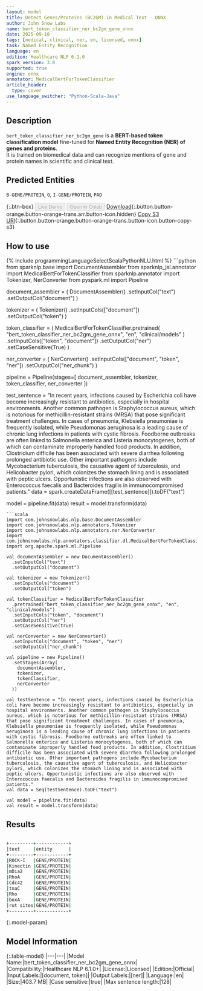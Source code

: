 ```yaml
---
layout: model
title: Detect Genes/Proteins (BC2GM) in Medical Text - ONNX
author: John Snow Labs
name: bert_token_classifier_ner_bc2gm_gene_onnx
date: 2025-09-10
tags: [medical, clinical, ner, en, licensed, onnx]
task: Named Entity Recognition
language: en
edition: Healthcare NLP 6.1.0
spark_version: 3.0
supported: true
engine: onnx
annotator: MedicalBertForTokenClassifier
article_header:
  type: cover
use_language_switcher: "Python-Scala-Java"
---
```


## Description

`bert_token_classifier_ner_bc2gm_gene` is a **BERT-based token classification model** fine-tuned for **Named Entity Recognition (NER) of genes and proteins**.  
It is trained on biomedical data and can recognize mentions of gene and protein names in scientific and clinical text.

## Predicted Entities

`B-GENE/PROTEIN`, `O`, `I-GENE/PROTEIN`, `PAD`

{:.btn-box}
<button class="button button-orange" disabled>Live Demo</button>
<button class="button button-orange" disabled>Open in Colab</button>
[Download](https://s3.amazonaws.com/auxdata.johnsnowlabs.com/clinical/models/bert_token_classifier_ner_bc2gm_gene_onnx_en_6.1.0_3.0_1757523376673.zip){:.button.button-orange.button-orange-trans.arr.button-icon.hidden}
[Copy S3 URI](s3://auxdata.johnsnowlabs.com/clinical/models/bert_token_classifier_ner_bc2gm_gene_onnx_en_6.1.0_3.0_1757523376673.zip){:.button.button-orange.button-orange-trans.button-icon.button-copy-s3}

## How to use



<div class="tabs-box" markdown="1">
{% include programmingLanguageSelectScalaPythonNLU.html %}
```python
from sparknlp.base import DocumentAssembler
from sparknlp_jsl.annotator import MedicalBertForTokenClassifier
from sparknlp.annotator import Tokenizer, NerConverter
from pyspark.ml import Pipeline

document_assembler = (
    DocumentAssembler()
    .setInputCol("text")
    .setOutputCol("document")
)

tokenizer = (
    Tokenizer()
    .setInputCols(["document"])
    .setOutputCol("token")
)

token_classifier = (
    MedicalBertForTokenClassifier.pretrained(
        "bert_token_classifier_ner_bc2gm_gene_onnx",
        "en",
        "clinical/models"
    )
    .setInputCols(["token", "document"])
    .setOutputCol("ner")
    .setCaseSensitive(True)
)

ner_converter = (
    NerConverter()
    .setInputCols(["document", "token", "ner"])
    .setOutputCol("ner_chunk")
)

pipeline = Pipeline(stages=[
    document_assembler,
    tokenizer,
    token_classifier,
    ner_converter
])

test_sentence = "In recent years, infections caused by Escherichia coli have become increasingly resistant to antibiotics, especially in hospital environments. Another common pathogen is Staphylococcus aureus, which is notorious for methicillin-resistant strains (MRSA) that pose significant treatment challenges. In cases of pneumonia, Klebsiella pneumoniae is frequently isolated, while Pseudomonas aeruginosa is a leading cause of chronic lung infections in patients with cystic fibrosis. Foodborne outbreaks are often linked to Salmonella enterica and Listeria monocytogenes, both of which can contaminate improperly handled food products. In addition, Clostridium difficile has been associated with severe diarrhea following prolonged antibiotic use. Other important pathogens include Mycobacterium tuberculosis, the causative agent of tuberculosis, and Helicobacter pylori, which colonizes the stomach lining and is associated with peptic ulcers. Opportunistic infections are also observed with Enterococcus faecalis and Bacteroides fragilis in immunocompromised patients."
data = spark.createDataFrame([[test_sentence]]).toDF("text")

model = pipeline.fit(data)
result = model.transform(data)
```
```scala
import com.johnsnowlabs.nlp.base.DocumentAssembler
import com.johnsnowlabs.nlp.annotators.Tokenizer
import com.johnsnowlabs.nlp.annotators.ner.NerConverter
import com.johnsnowlabs.nlp.annotators.classifier.dl.MedicalBertForTokenClassifier
import org.apache.spark.ml.Pipeline

val documentAssembler = new DocumentAssembler()
  .setInputCol("text")
  .setOutputCol("document")

val tokenizer = new Tokenizer()
  .setInputCols("document")
  .setOutputCol("token")

val tokenClassifier = MedicalBertForTokenClassifier
  .pretrained("bert_token_classifier_ner_bc2gm_gene_onnx", "en", "clinical/models")
  .setInputCols("token", "document")
  .setOutputCol("ner")
  .setCaseSensitive(true)

val nerConverter = new NerConverter()
  .setInputCols("document", "token", "ner")
  .setOutputCol("ner_chunk")

val pipeline = new Pipeline()
  .setStages(Array(
    documentAssembler,
    tokenizer,
    tokenClassifier,
    nerConverter
  ))

val testSentence = "In recent years, infections caused by Escherichia coli have become increasingly resistant to antibiotics, especially in hospital environments. Another common pathogen is Staphylococcus aureus, which is notorious for methicillin-resistant strains (MRSA) that pose significant treatment challenges. In cases of pneumonia, Klebsiella pneumoniae is frequently isolated, while Pseudomonas aeruginosa is a leading cause of chronic lung infections in patients with cystic fibrosis. Foodborne outbreaks are often linked to Salmonella enterica and Listeria monocytogenes, both of which can contaminate improperly handled food products. In addition, Clostridium difficile has been associated with severe diarrhea following prolonged antibiotic use. Other important pathogens include Mycobacterium tuberculosis, the causative agent of tuberculosis, and Helicobacter pylori, which colonizes the stomach lining and is associated with peptic ulcers. Opportunistic infections are also observed with Enterococcus faecalis and Bacteroides fragilis in immunocompromised patients."
val data = Seq(testSentence).toDF("text")

val model = pipeline.fit(data)
val result = model.transform(data)
```
</div>

## Results

```bash

+---------+------------+
|text     |entity      |
+---------+------------+
|ROCK-I   |GENE/PROTEIN|
|Kinectin |GENE/PROTEIN|
|mDia2    |GENE/PROTEIN|
|RhoA     |GENE/PROTEIN|
|Cdc42    |GENE/PROTEIN|
|tnaC     |GENE/PROTEIN|
|Rho      |GENE/PROTEIN|
|boxA     |GENE/PROTEIN|
|rut sites|GENE/PROTEIN|
+---------+------------+

```

{:.model-param}
## Model Information

{:.table-model}
|---|---|
|Model Name:|bert_token_classifier_ner_bc2gm_gene_onnx|
|Compatibility:|Healthcare NLP 6.1.0+|
|License:|Licensed|
|Edition:|Official|
|Input Labels:|[document, token]|
|Output Labels:|[ner]|
|Language:|en|
|Size:|403.7 MB|
|Case sensitive:|true|
|Max sentence length:|128|